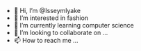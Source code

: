 - 👋 Hi, I’m @Isseymlyake
- 👀 I’m interested in fashion
- 🌱 I’m currently learning computer science 
- 💞️ I’m looking to collaborate on ...
- 📫 How to reach me ...

<!---
Isseymlyake/Isseymlyake is a ✨ special ✨ repository because its `README.md` (this file) appears on your GitHub profile.
You can click the Preview link to take a look at your changes.
--->
